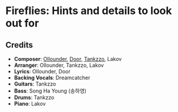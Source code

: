 # Fireflies: Hints and details to look out for

## Credits

* **Composer**: [Ollounder](https://www.discogs.com/artist/6450665-Ollounder), [Door](https://www.discogs.com/artist/7653288-Door-2), [Tankzzo](https://www.discogs.com/artist/13855507-Tankzzo), Lakov
* **Arranger**: Ollounder, Tankzzo, Lakov
* **Lyrics**: Ollounder, Door
* **Backing Vocals**: Dreamcatcher
* **Guitars**: Tankzzo
* **Bass**: Song Ha Young (송하영)
* **Drums**: Tankzzo
* **Piano**: Lakov
